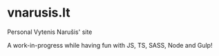# vnarusis.lt
Personal Vytenis Narušis' site

A work-in-progress while having fun with JS, TS, SASS, Node and Gulp!
